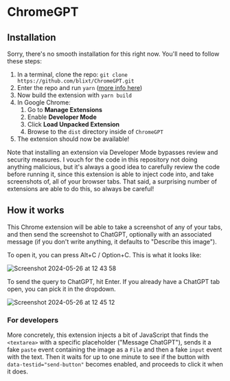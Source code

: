 # ChromeGPT

## Installation

Sorry, there's no smooth installation for this right now. You'll need to follow
these steps:

1. In a terminal, clone the repo: `git clone https://github.com/blixt/ChromeGPT.git`
2. Enter the repo and run `yarn` ([more info here](https://yarnpkg.com/getting-started/install))
3. Now build the extension with `yarn build`
4. In Google Chrome:
   1. Go to **Manage Extensions**
   2. Enable **Developer Mode**
   3. Click **Load Unpacked Extension**
   4. Browse to the `dist` directory inside of `ChromeGPT`
5. The extension should now be available!

Note that installing an extension via Developer Mode bypasses review and
security measures. I vouch for the code in this repository not doing anything
malicious, but it's always a good idea to carefully review the code before
running it, since this extension is able to inject code into, and take
screenshots of, all of your browser tabs. That said, a surprising number of
extensions are able to do this, so always be careful!

## How it works

This Chrome extension will be able to take a screenshot of any of your tabs, and
then send the screenshot to ChatGPT, optionally with an associated message (if
you don't write anything, it defaults to "Describe this image").

To open it, you can press Alt+C / Option+C. This is what it looks like:

![Screenshot 2024-05-26 at 12 43 58](https://github.com/blixt/ChromeGPT/assets/158591/fc009de3-1f0c-4f2b-bd79-80d33bf30079)

To send the query to ChatGPT, hit Enter. If you already have a ChatGPT tab open, you can pick it in the dropdown.

![Screenshot 2024-05-26 at 12 45 12](https://github.com/blixt/ChromeGPT/assets/158591/fefd7ac0-b5c7-4d72-b28c-c268acdae18a)

### For developers

More concretely, this extension injects a bit of JavaScript that finds the
`<textarea>` with a specific placeholder ("Message ChatGPT"), sends it a fake
`paste` event containing the image as a `File` and then a fake `input` event
with the text. Then it waits for up to one minute to see if the button with
`data-testid="send-button"` becomes enabled, and proceeds to click it when it
does.
